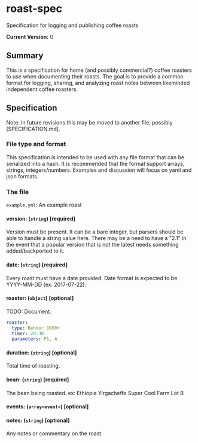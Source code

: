 # roast-spec
Specification for logging and publishing coffee roasts

**Current Version:** 0

## Summary

This is a specification for home (and possibly commercial?) coffee roasters to use when documenting their roasts.
The goal is to provide a common format for logging, sharing, and analyzing roast notes between likeminded independent
coffee roasters.

## Specification

Note: in future revisions this may be moved to another file, possibly [SPECIFICATION.md].

### File type and format

This specification is intended to be used with any file format that can be serialized into a hash.  It is recommended that the
format support arrays, strings, integers/numbers.  Examples and discussion will focus on yaml and json formats.

### The file

`example.yml`: An example roast

#### version: (`string`) [required]

Version must be present.  It can be a bare integer, but parsers should be able to handle a string value here.  There may be a
need to have a "2.1" in the event that a popular version that is not the latest needs something added/backported to it.

#### date: (`string`) [required]

Every roast must have a date provided.  Date format is expected to be YYYY-MM-DD (ex: 2017-07-22).

#### roaster: (`object`) [optional]

TODO: Document.

```yaml
roaster:
  type: Behmor 1600+
  timer: 20:30
  parameters: P1, A
```

#### duration: (`string`) [optional]

Total time of roasting.

#### bean: (`string`) [required]

The bean being roasted.  ex: Ethiopia Yirgacheffe Super Cool Farm Lot B

####  events: (`array<event>`) [optional]

#### notes: (`string`) [optional]

Any notes or commentary on the roast.



